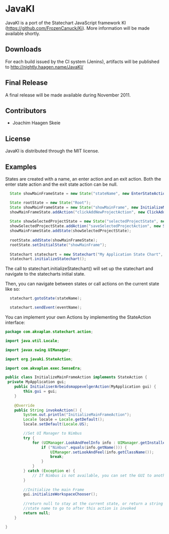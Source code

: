 JavaKI
======================================
 
JavaKI is a port of the Statechart JavaScript framework KI (https://github.com/FrozenCanuck/Ki). More information will be made available shortly. 

## Downloads
For each build issued by the CI system (Jenins), artifacts will be published to http://nightly.haagen.name/JavaKI/

## Final Release

A final release will be made available during November 2011. 

## Contributors

* Joachim Haagen Skeie

## License

JavaKI is distributed through the MIT license. 

## Examples

States are created with a name, an enter action and an exit action. Both the enter state action and the exit state action can be null. 

```java
  State showMainFrameState = new State("stateName", new EnterStateAction(), new ExitStateAction);
```

```java
  State rootState = new State("Root");
  State showMainFrameState = new State("showMainFrame", new InitializeMainFrame(), null);
  showMainFrameState.addAction("clickAddNewProjectAction", new ClickAddNewProjectAction());
		
  State showSelectedProjectState = new State("selectedProjectState", new InitializeSelectedProjectAction(), null);
  showSelectedProjectState.addAction("saveSelectedProjectAction", new SaveSelectedProjectAction());
  showMainFrameState.addState(showSelectedProjectState);
  
  rootState.addState(showMainFrameState);
  rootState.setInitialState("showMainFrame");
  
  Statechart statechart = new Statechart("My Application State Chart", rootState);
  statechart.initializeStatechart();
```
The call to statechart.initializeStatechart() will set up the statechart and navigate to the statecharts initial state. 

Then, you can navigate between states or call actions on the current state like so: 

```java
  statechart.gotoState(stateName);
```

```java
  statechart.sendEvent(eventName);
```

You can implement your own Actions by implementing the StateAction interface: 

```java
package com.akvaplan.statechart.action;

import java.util.Locale;

import javax.swing.UIManager;

import org.javaki.StateAction;

import com.akvaplan.exec.SenseEra;

public class InitializeMainFrameAction implements StateAction {
 private MyApplication gui;
	public InitialiserArbeidsmappevelgerAction(MyApplication gui) {
		this.gui = gui;
	}
	
	@Override
	public String invokeAction() {
        System.out.println("InitializeMainFrameAction");
        Locale locale = Locale.getDefault();
        locale.setDefault(Locale.US);

        //Set UI Manager to Nimbus
        try {
            for (UIManager.LookAndFeelInfo info : UIManager.getInstalledLookAndFeels()) {
                if ("Nimbus".equals(info.getName())) {
                    UIManager.setLookAndFeel(info.getClassName());
                    break;
                }
            }
        } catch (Exception e) {
            // If Nimbus is not available, you can set the GUI to another look and feel.
        }
        
        //Initialize the main Frame
        gui.initializeWorkspaceChooser();
        
        //return null to stay at the current state, or return a string with the
        //state name to go to after this action is invoked
        return null;
	}

}

```
